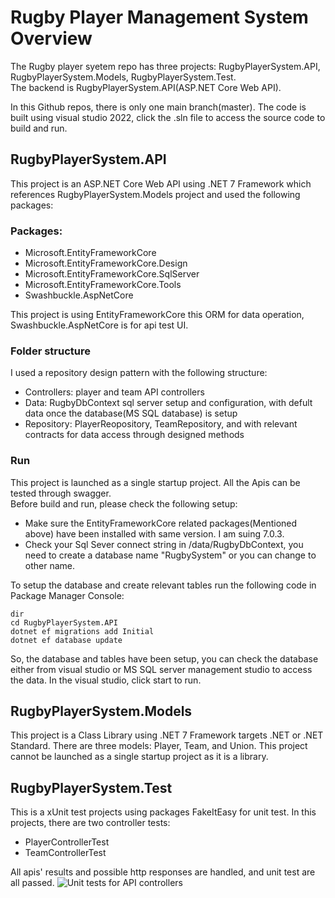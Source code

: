 # Rugby Player Management System Overview

The Rugby player syetem repo has three projects: RugbyPlayerSystem.API, RugbyPlayerSystem.Models, RugbyPlayerSystem.Test.\
The backend is RugbyPlayerSystem.API(ASP.NET Core Web API).

In this Github repos, there is only one main branch(master). The code is built using visual studio 2022, click the .sln file to access the source code to build and run.

## RugbyPlayerSystem.API
This project is an ASP.NET Core Web API using .NET 7 Framework which references RugbyPlayerSystem.Models project and used the following packages:

### Packages:
* Microsoft.EntityFrameworkCore
* Microsoft.EntityFrameworkCore.Design
* Microsoft.EntityFrameworkCore.SqlServer
* Microsoft.EntityFrameworkCore.Tools
* Swashbuckle.AspNetCore

This project is using EntityFrameworkCore this ORM for data operation, Swashbuckle.AspNetCore is for api test UI.

### Folder structure
I used a repository design pattern with the following structure:
* Controllers: player and team API controllers
* Data: RugbyDbContext sql server setup and configuration, with defult data once the database(MS SQL database) is setup
* Repository: PlayerReopository, TeamRepository, and with relevant contracts for data access through designed methods

### Run
This project is launched as a single startup project. All the Apis can be tested through swagger.\
Before build and run, please check the following setup:
* Make sure the EntityFrameworkCore related packages(Mentioned above) have been installed with same version. I am suing 7.0.3.
* Check your Sql Sever connect string in /data/RugbyDbContext, you need to create a database name "RugbySystem" or you can change to other name.

To setup the database and create relevant tables run the following code in Package Manager Console:

```
dir
cd RugbyPlayerSystem.API
dotnet ef migrations add Initial
dotnet ef database update
```
So, the database and tables have been setup, you can check the database either from visual studio or MS SQL server management studio to access the data.
In the visual studio, click start to run.

## RugbyPlayerSystem.Models
This project is a Class Library using .NET 7 Framework targets .NET or .NET Standard.
There are three models: Player, Team, and Union. This project cannot be launched as a single startup project as it is a library.

## RugbyPlayerSystem.Test
This is a xUnit test projects using packages FakeItEasy for unit test.
In this projects, there are two controller tests:
* PlayerControllerTest
* TeamControllerTest

All apis' results and possible http responses are handled, and unit test are all passed.
![Unit tests for API controllers](https://user-images.githubusercontent.com/27320730/221338133-dad33fa7-8e0c-4588-92a0-036f49d3785f.png)

